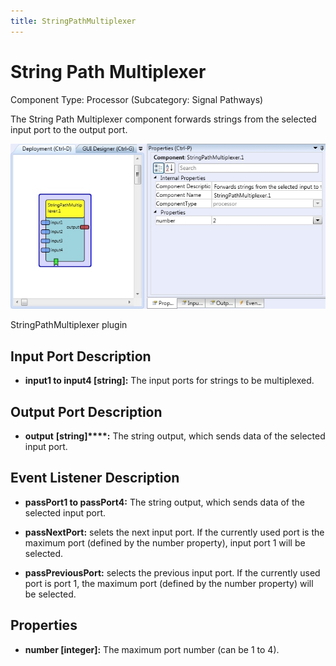 ```yaml
---
title: StringPathMultiplexer
---
```


# String Path Multiplexer

Component Type: Processor (Subcategory: Signal Pathways)

The String Path Multiplexer component forwards strings from the selected input port to the output port.

![Screenshot: StringPathMultiplexer plugin](img/stringpathmultiplexer.jpg "Screenshot: StringPathMultiplexer plugin")

StringPathMultiplexer plugin

## Input Port Description

*   **input1 to input4 \[string\]:** The input ports for strings to be multiplexed.  
    

## Output Port Description

*   **output** **\[string\]****:** The string output, which sends data of the selected input port.

## Event Listener Description

*   **passPort1 to passPort4:** The string output, which sends data of the selected input port.  
    
*   **passNextPort:** selets the next input port. If the currently used port is the maximum port (defined by the number property), input port 1 will be selected.  
    
*   **passPreviousPort:** selects the previous input port. If the currently used port is port 1, the maximum port (defined by the number property) will be selected.

## Properties

*   **number \[integer\]:** The maximum port number (can be 1 to 4).